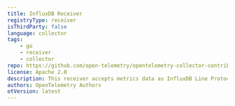 ```yaml
---
title: InfluxDB Receiver
registryType: receiver
isThirdParty: false
language: collector
tags:
    - go
    - receiver
    - collector
repo: https://github.com/open-telemetry/opentelemetry-collector-contrib/tree/main/receiver/influxdbreceiver
license: Apache 2.0
description: This receiver accepts metrics data as InfluxDB Line Protocol.
authors: OpenTelemetry Authors
otVersion: latest
---
```


